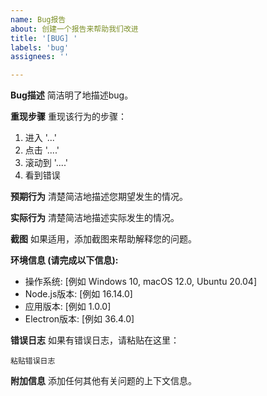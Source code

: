 ```yaml
---
name: Bug报告
about: 创建一个报告来帮助我们改进
title: '[BUG] '
labels: 'bug'
assignees: ''

---
```


**Bug描述**
简洁明了地描述bug。

**重现步骤**
重现该行为的步骤：
1. 进入 '...'
2. 点击 '....'
3. 滚动到 '....'
4. 看到错误

**预期行为**
清楚简洁地描述您期望发生的情况。

**实际行为**
清楚简洁地描述实际发生的情况。

**截图**
如果适用，添加截图来帮助解释您的问题。

**环境信息 (请完成以下信息):**
 - 操作系统: [例如 Windows 10, macOS 12.0, Ubuntu 20.04]
 - Node.js版本: [例如 16.14.0]
 - 应用版本: [例如 1.0.0]
 - Electron版本: [例如 36.4.0]

**错误日志**
如果有错误日志，请粘贴在这里：
```
粘贴错误日志
```

**附加信息**
添加任何其他有关问题的上下文信息。
